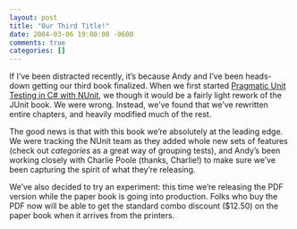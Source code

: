 ```yaml
---
layout: post
title: "Our Third Title!"
date: 2004-03-06 19:00:00 -0600
comments: true
categories: []
---
```


If I’ve been distracted recently, it’s because Andy and I’ve been
heads-down getting our third book finalized. When we first started <a
href="http://www.pragmaticprogrammer.com/starter_kit/utc/index.html">Pragmatic
Unit Testing in C# with NUnit</a>, we though it would be a fairly
light rework of the JUnit book. We were wrong. Instead, we’ve found
that we’ve rewritten entire chapters, and heavily modified much of the
rest.


The good news is that with this book we’re absolutely at the leading
edge. We were tracking the NUnit team as they added whole new sets of
features (check out _categories_ as a great way of grouping tests),
and Andy’s been working closely with Charlie Poole (thanks, Charlie!)
to make sure we’ve been capturing the spirit of what they’re
releasing.


We’ve also decided to try an experiment: this time we’re releasing the
PDF version while the paper book is going into production. Folks who
buy the PDF now will be able to get the standard combo discount
($12.50) on the paper book when it arrives from the printers.

